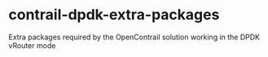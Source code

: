 # contrail-dpdk-extra-packages
Extra packages required by the OpenContrail solution working in the DPDK vRouter mode
